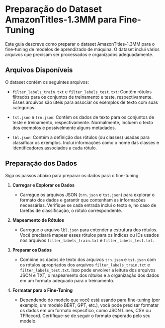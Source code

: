 # Preparação do Dataset AmazonTitles-1.3MM para Fine-Tuning

Este guia descreve como preparar o dataset AmazonTitles-1.3MM para o fine-tuning de modelos de aprendizado de máquina. O dataset inclui vários arquivos que precisam ser processados e organizados adequadamente.

## Arquivos Disponíveis

O dataset contém os seguintes arquivos:

- `filter_labels_train.txt` e `filter_labels_test.txt`: Contêm rótulos filtrados para os conjuntos de treinamento e teste, respectivamente. Esses arquivos são úteis para associar os exemplos de texto com suas categorias.

- `tst.json` e `trn.json`: Contêm os dados de texto para os conjuntos de teste e treinamento, respectivamente. Normalmente, incluem o texto dos exemplos e possivelmente alguns metadados.

- `lbl.json`: Contém a definição dos rótulos (ou classes) usadas para classificar os exemplos. Inclui informações como o nome das classes e identificadores associados a cada rótulo.

## Preparação dos Dados

Siga os passos abaixo para preparar os dados para o fine-tuning:

1. **Carregar e Explorar os Dados**
   - Carregue os arquivos JSON (`trn.json` e `tst.json`) para explorar o formato dos dados e garantir que contenham as informações necessárias. Verifique se cada entrada inclui o texto e, no caso de tarefas de classificação, o rótulo correspondente.

2. **Mapeamento de Rótulos**
   - Carregue o arquivo `lbl.json` para entender a estrutura dos rótulos. Você precisará mapear esses rótulos para os índices ou IDs usados nos arquivos `filter_labels_train.txt` e `filter_labels_test.txt`.

3. **Preparar os Dados**
   - Combine os dados de texto dos arquivos `trn.json` e `tst.json` com os rótulos apropriados dos arquivos `filter_labels_train.txt` e `filter_labels_test.txt`. Isso pode envolver a leitura dos arquivos JSON e TXT, o mapeamento dos rótulos e a organização dos dados em um formato adequado para o treinamento.

4. **Formatar para o Fine-Tuning**
   - Dependendo do modelo que você está usando para fine-tuning (por exemplo, um modelo BERT, GPT, etc.), você pode precisar formatar os dados em um formato específico, como JSON Lines, CSV ou TFRecord. Certifique-se de seguir o formato esperado pelo seu modelo.
